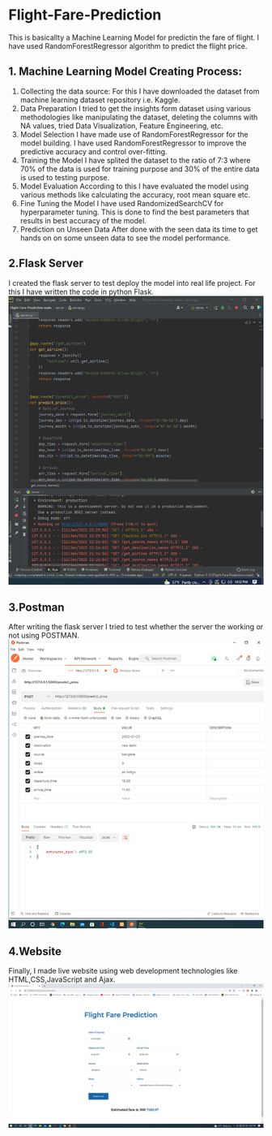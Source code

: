 # Flight-Fare-Prediction

This is basicallty a Machine Learning Model for predictin the fare of flight. I have used RandomForestRegressor algorithm to predict the flight price.

## 1. Machine Learning Model Creating Process:
1) Collecting the data source:
   For this I have downloaded the dataset from machine learning dataset repository i.e. Kaggle.
2) Data Preparation
   I tried to get the insights form dataset using various methodologies like manipulating the dataset, deleting the columns with NA values, tried Data Visualization, Feature Engineering, etc.
3) Model Selection
   I have made use of RandomForestRegressor for the model building. I have used RandomForestRegressor to improve the predictive accuracy and control over-fitting.
4) Training the Model
   I have splited the dataset to the ratio of 7:3 where 70% of the data is used for training purpose and 30% of the entire data is used to testing purpose.
5) Model Evaluation
   According to this I have evaluated the model using various methods like calculating the accuracy, root mean square etc.
6) Fine Tuning the Model
   I have used RandomizedSearchCV for hyperparameter tuning. This is done to find the best parameters that results in best accuracy of the model.
7) Prediction on Unseen Data
   After done with the seen data its time to get hands on on some unseen data to see the model performance.
   

## 2.Flask Server
I created the flask server to test deploy the model into real life project. For this I have written the code in python Flask.
![Screenshot for the same is here:](screenshots/flask.png)

## 3.Postman
After writing the flask server I tried to test whether the server the working or not using POSTMAN.
![Screenshot for the same is here:](screenshots/postman.png)


## 4.Website
Finally, I made live website using web development technologies like HTML,CSS,JavaScript and Ajax.
![Screenshot for the same is here:](screenshots/website.png)

